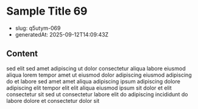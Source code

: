# Sample Title 69

- slug: q5utym-069
- generatedAt: 2025-09-12T14:09:43Z

## Content
sed elit sed amet adipiscing ut dolor consectetur aliqua labore eiusmod aliqua lorem tempor amet ut eiusmod dolor adipiscing eiusmod adipiscing do et labore sed amet amet aliqua adipiscing ipsum adipiscing dolore adipiscing elit tempor elit elit aliqua eiusmod ipsum sit dolor et elit consectetur sit sed ut consectetur labore elit do adipiscing incididunt do labore dolore et consectetur dolor sit
